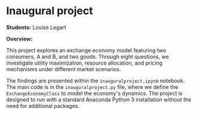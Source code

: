 # Inaugural project

**Students:** Louise Legart

**Overview:**

This project explores an exchange economy model featuring two consumers, A and B, and two goods. Through eight questions, we investigate utility maximization, resource allocation, and pricing mechanisms under different market scenarios.

The findings are presented within the `inauguralproject.ipynb` notebook. The main code is in the `inauguralproject.py` file, where we define the `ExchangeEconomyClass` to model the economy's dynamics. The project is designed to run with a standard Anaconda Python 3 installation without the need for additional packages.
